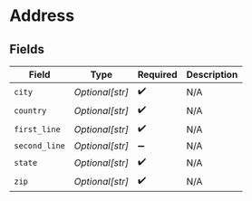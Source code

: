 # Address


## Fields

| Field              | Type               | Required           | Description        |
| ------------------ | ------------------ | ------------------ | ------------------ |
| `city`             | *Optional[str]*    | :heavy_check_mark: | N/A                |
| `country`          | *Optional[str]*    | :heavy_check_mark: | N/A                |
| `first_line`       | *Optional[str]*    | :heavy_check_mark: | N/A                |
| `second_line`      | *Optional[str]*    | :heavy_minus_sign: | N/A                |
| `state`            | *Optional[str]*    | :heavy_check_mark: | N/A                |
| `zip`              | *Optional[str]*    | :heavy_check_mark: | N/A                |
